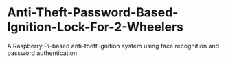 # Anti-Theft-Password-Based-Ignition-Lock-For-2-Wheelers
A Raspberry Pi-based anti-theft ignition system using face recognition and password authentication
